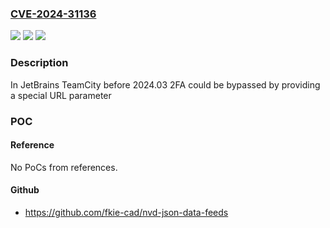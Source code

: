 ### [CVE-2024-31136](https://cve.mitre.org/cgi-bin/cvename.cgi?name=CVE-2024-31136)
![](https://img.shields.io/static/v1?label=Product&message=TeamCity&color=blue)
![](https://img.shields.io/static/v1?label=Version&message=0%3C%202024.03%20&color=brighgreen)
![](https://img.shields.io/static/v1?label=Vulnerability&message=CWE-1288&color=brighgreen)

### Description

In JetBrains TeamCity before 2024.03 2FA could be bypassed by providing a special URL parameter

### POC

#### Reference
No PoCs from references.

#### Github
- https://github.com/fkie-cad/nvd-json-data-feeds

